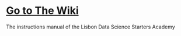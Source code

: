 # [Go to The Wiki](https://github.com/LDSSA/wiki/wiki)
The instructions manual of the Lisbon Data Science Starters Academy
